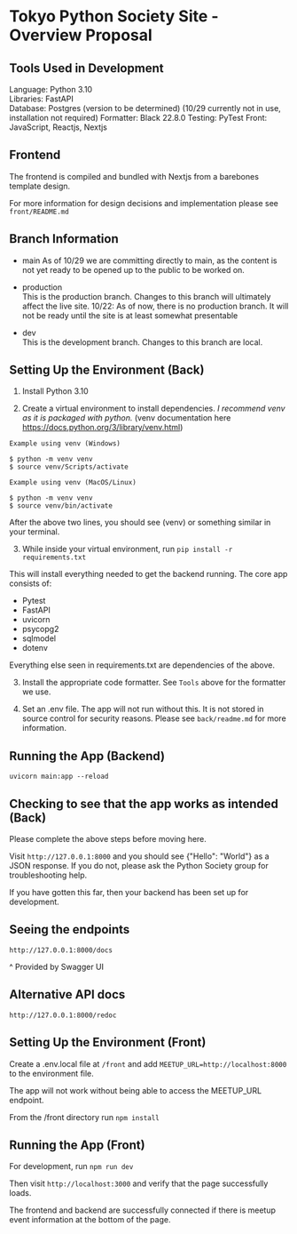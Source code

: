 # Tokyo Python Society Site - Overview Proposal

## Tools Used in Development

Language: Python 3.10  
Libraries: FastAPI  
Database: Postgres (version to be determined) (10/29 currently not in use, installation not required)
Formatter: Black 22.8.0
Testing: PyTest
Front: JavaScript, Reactjs, Nextjs

## Frontend
The frontend is compiled and bundled with Nextjs from a barebones template design. 

For more information for design decisions and implementation please see `front/README.md`

## Branch Information

- main
As of 10/29 we are committing directly to main, as the content is not yet ready to be opened up to the public to be worked on.

- production  
This is the production branch. Changes to this branch will ultimately affect the live site.
10/22: As of now, there is no production branch. It will not be ready until the site is at least somewhat presentable

- dev  
This is the development branch. Changes to this branch are local. 

## Setting Up the Environment (Back)

1. Install Python 3.10

2. Create a virtual environment to install dependencies. 
*I recommend venv as it is packaged with python.*
(venv documentation here https://docs.python.org/3/library/venv.html)

```
Example using venv (Windows)

$ python -m venv venv
$ source venv/Scripts/activate

Example using venv (MacOS/Linux)

$ python -m venv venv
$ source venv/bin/activate

```

After the above two lines, you should see (venv) or something similar in your terminal. 

3. While inside your virtual environment, run `pip install -r requirements.txt`

This will install everything needed to get the backend running. The core app consists of:
- Pytest
- FastAPI
- uvicorn
- psycopg2
- sqlmodel
- dotenv

Everything else seen in requirements.txt are dependencies of the above.

3. Install the appropriate code formatter. See `Tools` above for the formatter we use. 

4. Set an .env file. The app will not run without this. It is not stored in source control for security reasons. Please see `back/readme.md` for more information.

## Running the App (Backend)

`uvicorn main:app --reload`

## Checking to see that the app works as intended (Back)

Please complete the above steps before moving here.

Visit `http://127.0.0.1:8000` and you should see {"Hello": "World"} as a JSON response. If you do not, please ask the Python Society group for troubleshooting help.

If you have gotten this far, then your backend has been set up for development.

## Seeing the endpoints

`http://127.0.0.1:8000/docs`

^ Provided by Swagger UI

## Alternative API docs

`http://127.0.0.1:8000/redoc`




## Setting Up the Environment (Front)
Create a .env.local file at `/front` and add `MEETUP_URL=http://localhost:8000` to the environment file. 

The app will not work without being able to access the MEETUP_URL endpoint. 

From the /front directory run `npm install`

## Running the App (Front)
For development, run `npm run dev`

Then visit `http://localhost:3000` and verify that the page successfully loads. 

The frontend and backend are successfully connected if there is meetup event information at the bottom of the page. 